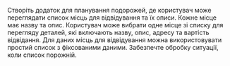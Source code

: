 Створіть додаток для планування подорожей, де користувач може переглядати список місць для відвідування та їх описи. Кожне місце має назву та опис. Користувач може вибрати одне місце зі списку для перегляду деталей, які включають назву, опис, адресу та вартість відвідання. 
Для даних місць для відвідування можна використовувати простий список з фіксованими даними. 
Забезпечте обробку ситуації, коли список порожній.